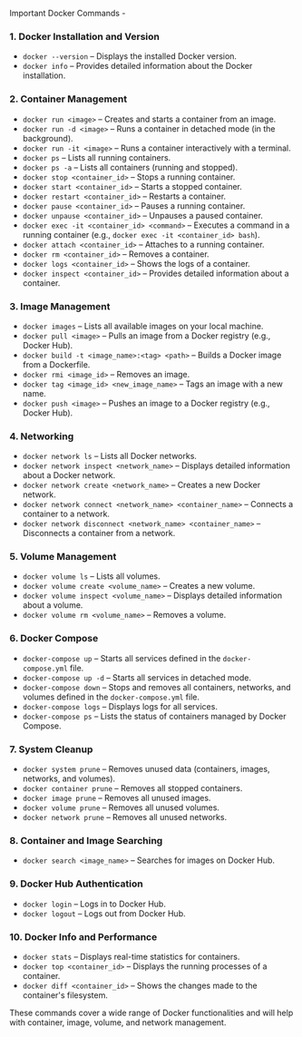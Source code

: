 Important Docker Commands - 
### 1. **Docker Installation and Version**
- `docker --version` – Displays the installed Docker version.
- `docker info` – Provides detailed information about the Docker installation.

### 2. **Container Management**
- `docker run <image>` – Creates and starts a container from an image.
- `docker run -d <image>` – Runs a container in detached mode (in the background).
- `docker run -it <image>` – Runs a container interactively with a terminal.
- `docker ps` – Lists all running containers.
- `docker ps -a` – Lists all containers (running and stopped).
- `docker stop <container_id>` – Stops a running container.
- `docker start <container_id>` – Starts a stopped container.
- `docker restart <container_id>` – Restarts a container.
- `docker pause <container_id>` – Pauses a running container.
- `docker unpause <container_id>` – Unpauses a paused container.
- `docker exec -it <container_id> <command>` – Executes a command in a running container (e.g., `docker exec -it <container_id> bash`).
- `docker attach <container_id>` – Attaches to a running container.
- `docker rm <container_id>` – Removes a container.
- `docker logs <container_id>` – Shows the logs of a container.
- `docker inspect <container_id>` – Provides detailed information about a container.

### 3. **Image Management**
- `docker images` – Lists all available images on your local machine.
- `docker pull <image>` – Pulls an image from a Docker registry (e.g., Docker Hub).
- `docker build -t <image_name>:<tag> <path>` – Builds a Docker image from a Dockerfile.
- `docker rmi <image_id>` – Removes an image.
- `docker tag <image_id> <new_image_name>` – Tags an image with a new name.
- `docker push <image>` – Pushes an image to a Docker registry (e.g., Docker Hub).

### 4. **Networking**
- `docker network ls` – Lists all Docker networks.
- `docker network inspect <network_name>` – Displays detailed information about a Docker network.
- `docker network create <network_name>` – Creates a new Docker network.
- `docker network connect <network_name> <container_name>` – Connects a container to a network.
- `docker network disconnect <network_name> <container_name>` – Disconnects a container from a network.

### 5. **Volume Management**
- `docker volume ls` – Lists all volumes.
- `docker volume create <volume_name>` – Creates a new volume.
- `docker volume inspect <volume_name>` – Displays detailed information about a volume.
- `docker volume rm <volume_name>` – Removes a volume.

### 6. **Docker Compose**
- `docker-compose up` – Starts all services defined in the `docker-compose.yml` file.
- `docker-compose up -d` – Starts all services in detached mode.
- `docker-compose down` – Stops and removes all containers, networks, and volumes defined in the `docker-compose.yml` file.
- `docker-compose logs` – Displays logs for all services.
- `docker-compose ps` – Lists the status of containers managed by Docker Compose.

### 7. **System Cleanup**
- `docker system prune` – Removes unused data (containers, images, networks, and volumes).
- `docker container prune` – Removes all stopped containers.
- `docker image prune` – Removes all unused images.
- `docker volume prune` – Removes all unused volumes.
- `docker network prune` – Removes all unused networks.

### 8. **Container and Image Searching**
- `docker search <image_name>` – Searches for images on Docker Hub.

### 9. **Docker Hub Authentication**
- `docker login` – Logs in to Docker Hub.
- `docker logout` – Logs out from Docker Hub.

### 10. **Docker Info and Performance**
- `docker stats` – Displays real-time statistics for containers.
- `docker top <container_id>` – Displays the running processes of a container.
- `docker diff <container_id>` – Shows the changes made to the container's filesystem.

These commands cover a wide range of Docker functionalities and will help with container, image, volume, and network management.